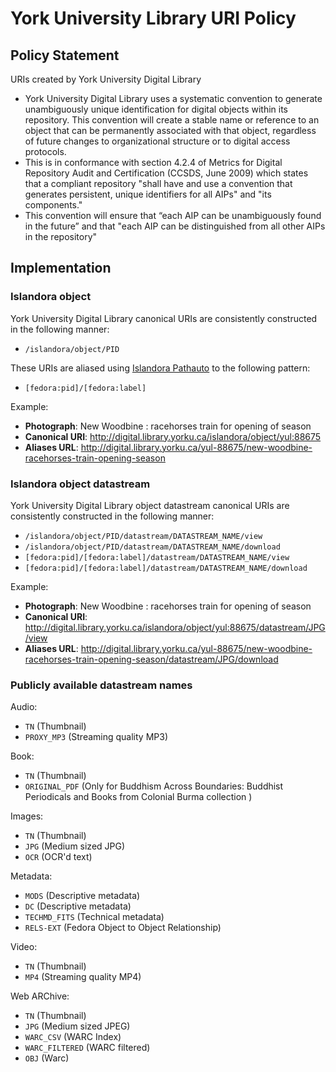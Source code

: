 # York University Library URI Policy

## Policy Statement

URIs created by York University Digital Library

* York University Digital Library uses a systematic convention to generate unambiguously unique identification for digital objects within its repository. This convention will create a stable name or reference to an object that can be permanently associated with that object, regardless of future changes to organizational structure or to digital access protocols.
* This is in conformance with section 4.2.4 of Metrics for Digital Repository Audit and Certification (CCSDS, June 2009) which states that a compliant repository "shall have and use a convention that generates persistent, unique identifiers for all AIPs" and "its components."
* This convention will ensure that “each AIP can be unambiguously found in the future” and that "each AIP can be distinguished from all other AIPs in the repository"

## Implementation

### Islandora object

York University Digital Library canonical URIs are consistently constructed in the following manner:

* `/islandora/object/PID`

These URIs are aliased using [Islandora Pathauto](https://github.com/rosiel/islandora_pathauto) to the following pattern:

* `[fedora:pid]/[fedora:label]`

Example:

* **Photograph**: New Woodbine : racehorses train for opening of season
* **Canonical URI**: http://digital.library.yorku.ca/islandora/object/yul:88675
* **Aliases URL**: http://digital.library.yorku.ca/yul-88675/new-woodbine-racehorses-train-opening-season

### Islandora object datastream

York University Digital Library object datastream canonical URIs are consistently constructed in the following manner:

* `/islandora/object/PID/datastream/DATASTREAM_NAME/view`
* `/islandora/object/PID/datastream/DATASTREAM_NAME/download`
* `[fedora:pid]/[fedora:label]/datastream/DATASTREAM_NAME/view`
* `[fedora:pid]/[fedora:label]/datastream/DATASTREAM_NAME/download`

Example:

* **Photograph**: New Woodbine : racehorses train for opening of season
* **Canonical URI**: http://digital.library.yorku.ca/islandora/object/yul:88675/datastream/JPG/view
* **Aliases URL**: http://digital.library.yorku.ca/yul-88675/new-woodbine-racehorses-train-opening-season/datastream/JPG/download

### Publicly available datastream names

Audio:

* `TN` (Thumbnail)
* `PROXY_MP3` (Streaming quality MP3)

Book:

* `TN` (Thumbnail)
* `ORIGINAL_PDF` (Only for
Buddhism Across Boundaries: Buddhist Periodicals and Books from Colonial Burma collection )

Images:

* `TN` (Thumbnail)
* `JPG` (Medium sized JPG)
* `OCR` (OCR'd text)

Metadata:

* `MODS` (Descriptive metadata)
* `DC` (Descriptive metadata)
* `TECHMD_FITS` (Technical metadata)
* `RELS-EXT` (Fedora Object to Object Relationship)

Video:

* `TN` (Thumbnail)
* `MP4` (Streaming quality MP4)

Web ARChive:

* `TN` (Thumbnail)
* `JPG` (Medium sized JPEG)
* `WARC_CSV` (WARC Index)
* `WARC_FILTERED` (WARC filtered)
* `OBJ` (Warc)
